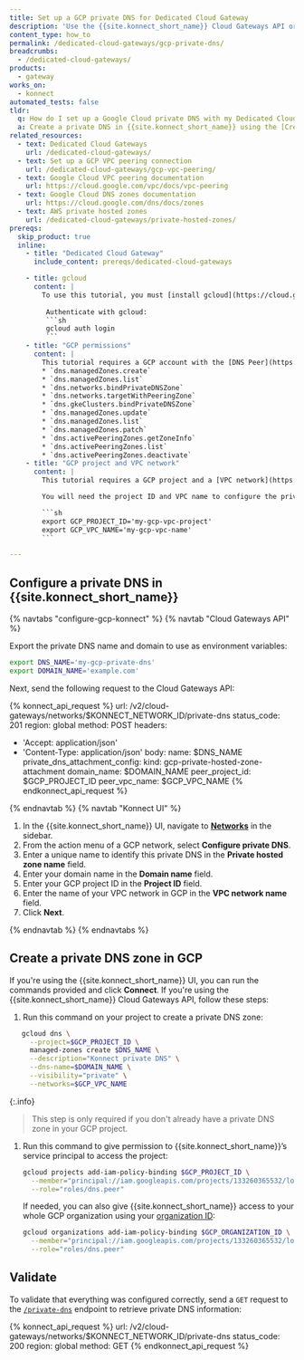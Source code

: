 ```yaml
---
title: Set up a GCP private DNS for Dedicated Cloud Gateway
description: 'Use the {{site.konnect_short_name}} Cloud Gateways API or the {{site.konnect_short_name}} UI to create a private DNS with your GCP DNS zone.'
content_type: how_to
permalink: /dedicated-cloud-gateways/gcp-private-dns/
breadcrumbs:
  - /dedicated-cloud-gateways/
products:
  - gateway
works_on:
  - konnect
automated_tests: false
tldr:
  q: How do I set up a Google Cloud private DNS with my Dedicated Cloud Gateway?
  a: Create a private DNS in {{site.konnect_short_name}} using the [Create Private DNS endpoint](/api/konnect/cloud-gateways/v2/#/operations/create-private-dns), then create a [private DNS zone](https://cloud.google.com/dns/docs/zones) in GCP and give {{site.konnect_short_name}} access to it.
related_resources:
  - text: Dedicated Cloud Gateways
    url: /dedicated-cloud-gateways/
  - text: Set up a GCP VPC peering connection
    url: /dedicated-cloud-gateways/gcp-vpc-peering/
  - text: Google Cloud VPC peering documentation
    url: https://cloud.google.com/vpc/docs/vpc-peering
  - text: Google Cloud DNS zones documentation
    url: https://cloud.google.com/dns/docs/zones
  - text: AWS private hosted zones
    url: /dedicated-cloud-gateways/private-hosted-zones/
prereqs:
  skip_product: true
  inline:
    - title: "Dedicated Cloud Gateway"
      include_content: prereqs/dedicated-cloud-gateways

    - title: gcloud
      content: |
        To use this tutorial, you must [install gcloud](https://cloud.google.com/sdk/docs/install).
         
         Authenticate with gcloud:
         ```sh
         gcloud auth login
         ```
    - title: "GCP permissions"
      content: |
        This tutorial requires a GCP account with the [DNS Peer](https://cloud.google.com/iam/docs/roles-permissions/dns#dns.peer) (`roles/dns.peer`) and [DNS Administrator](https://cloud.google.com/iam/docs/roles-permissions/dns#dns.admin) (`roles/dns.admin`) roles, and the following [custom permissions](https://cloud.google.com/iam/docs/custom-roles-permissions-support):
        * `dns.managedZones.create`
        * `dns.managedZones.list`
        * `dns.networks.bindPrivateDNSZone`
        * `dns.networks.targetWithPeeringZone`
        * `dns.gkeClusters.bindPrivateDNSZone`
        * `dns.managedZones.update`
        * `dns.managedZones.list`
        * `dns.managedZones.patch`
        * `dns.activePeeringZones.getZoneInfo`
        * `dns.activePeeringZones.list`
        * `dns.activePeeringZones.deactivate`
    - title: "GCP project and VPC network"
      content: |
        This tutorial requires a GCP project and a [VPC network](https://cloud.google.com/vpc/docs/create-modify-vpc-networks).

        You will need the project ID and VPC name to configure the private DNS. Save these as environment variables to use them in {{site.konnect_short_name}} API requests:

        ```sh
        export GCP_PROJECT_ID='my-gcp-vpc-project'
        export GCP_VPC_NAME='my-gcp-vpc-name'
        ```

---
```


## Configure a private DNS in {{site.konnect_short_name}}

{% navtabs "configure-gcp-konnect" %}
{% navtab "Cloud Gateways API" %}

Export the private DNS name and domain to use as environment variables:

```sh
export DNS_NAME='my-gcp-private-dns'
export DOMAIN_NAME='example.com'
```

Next, send the following request to the Cloud Gateways API:

<!--vale off-->
{% konnect_api_request %}
url: /v2/cloud-gateways/networks/$KONNECT_NETWORK_ID/private-dns
status_code: 201
region: global
method: POST
headers:
  - 'Accept: application/json'
  - 'Content-Type: application/json'
body:
  name: $DNS_NAME
  private_dns_attachment_config:
    kind: gcp-private-hosted-zone-attachment
    domain_name: $DOMAIN_NAME
    peer_project_id: $GCP_PROJECT_ID
    peer_vpc_name: $GCP_VPC_NAME
{% endkonnect_api_request %}
<!--vale on-->

{% endnavtab %}
{% navtab "Konnect UI" %}

1. In the {{site.konnect_short_name}} UI, navigate to [**Networks**](https://cloud.konghq.com/global/networks/) in the sidebar.
1. From the action menu of a GCP network, select **Configure private DNS**.
1. Enter a  unique name to identify this private DNS in the **Private hosted zone name** field.
1. Enter your domain name in the **Domain name** field.
1. Enter your GCP project ID in the **Project ID** field.
1. Enter the name of your VPC network in GCP in the **VPC network name** field.
1. Click **Next**.

{% endnavtab %}
{% endnavtabs %}

## Create a private DNS zone in GCP

If you're using the {{site.konnect_short_name}} UI, you can run the commands provided and click **Connect**. If you're using the {{site.konnect_short_name}} Cloud Gateways API, follow these steps:

1. Run this command on your project to create a private DNS zone:
```sh
   gcloud dns \
     --project=$GCP_PROJECT_ID \
     managed-zones create $DNS_NAME \
     --description="Konnect private DNS" \
     --dns-name=$DOMAIN_NAME \
     --visibility="private" \
     --networks=$GCP_VPC_NAME
   ```

   {:.info}
   > This step is only required if you don't already have a private DNS zone in your GCP project.

1. Run this command to give permission to {{site.konnect_short_name}}’s service principal to access the project:
   ```sh
   gcloud projects add-iam-policy-binding $GCP_PROJECT_ID \
     --member="principal://iam.googleapis.com/projects/133260365532/locations/global/workloadIdentityPools/aws-hdp-prod/subject/system:serviceaccount:network-peering-controller:network-peering-controller" \
     --role="roles/dns.peer"
   ```

   If needed, you can also give {{site.konnect_short_name}} access to your whole GCP organization using your [organization ID](https://cloud.google.com/resource-manager/docs/creating-managing-organization#gcloud):
   ```sh
   gcloud organizations add-iam-policy-binding $GCP_ORGANIZATION_ID \
     --member="principal://iam.googleapis.com/projects/133260365532/locations/global/workloadIdentityPools/aws-hdp-prod/subject/system:serviceaccount:network-peering-controller:network-peering-controller" \
     --role="roles/dns.peer" 
   ```

## Validate

To validate that everything was configured correctly, send a `GET` request to the [`/private-dns`](/api/konnect/cloud-gateways/v2/#/operations/list-private-dns) endpoint to retrieve private DNS information:

<!--vale off-->
{% konnect_api_request %}
url: /v2/cloud-gateways/networks/$KONNECT_NETWORK_ID/private-dns
status_code: 200
region: global
method: GET
{% endkonnect_api_request %}
<!--vale on-->